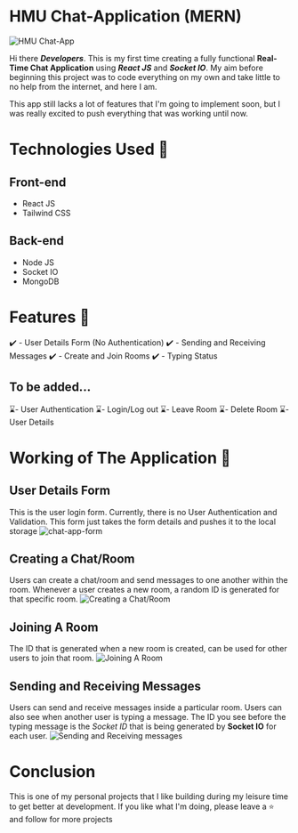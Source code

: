 ﻿# HMU Chat-Application (MERN)

![HMU Chat-App ](https://imgur.com/a/ZG7pEsX)

Hi there ***Developers***. This is my first time creating a fully functional **Real-Time Chat Application** using ***React JS*** and ***Socket IO***. My aim before beginning this project was to code everything on my own and take little to no help from the internet, and here I am.

This app still lacks a lot of features that I'm going to implement soon, but I was really excited to push everything that was working until now.

# Technologies Used 🚀

## Front-end
 - React JS 
 - Tailwind CSS

## Back-end
 - Node JS
 - Socket IO
 - MongoDB

# Features 🚀

✔️ - User Details Form (No Authentication)
✔️ - Sending and Receiving Messages
✔️ - Create and Join Rooms
✔️ - Typing Status

## To be added...
⌛- User Authentication
⌛- Login/Log out
⌛- Leave Room
⌛- Delete Room
⌛- User Details

# Working of The Application 🚀

## User Details Form
This is the user login form. Currently, there is no User Authentication  and Validation. This form just takes the form details and pushes it to the local storage
![chat-app-form](https://i.imgur.com/Vjfsxkf.png)

## Creating a Chat/Room
Users can create a chat/room and send messages to one another within the room. Whenever a user creates a new room, a random ID is generated for that specific room.
![Creating a Chat/Room](https://i.imgur.com/zXmnGIx.png)

## Joining A Room
The ID that is generated when a new room is created, can be used for other users to join that room.
![Joining A Room](https://i.imgur.com/z1yIWbP.png)

## Sending and Receiving Messages

Users can send and receive messages inside a particular room. Users can also see when another user is typing a message. The ID you see before the typing message is the *Socket ID* that is being generated by **Socket IO** for each user.
![Sending and Receiving messages ](https://i.imgur.com/BaEfVS0.png)


# Conclusion
This is one of my personal projects that I like building during my leisure time to get better at development. If you like what I'm doing, please leave a ⭐ and follow for more projects 
